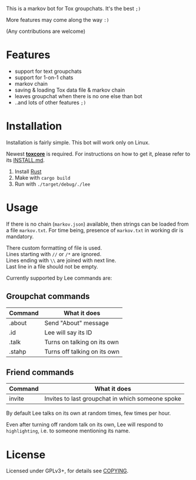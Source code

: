 This is a markov bot for Tox groupchats. It's the best `;)`

More features may come along the way `:)`

(Any contributions are welcome)

# Features

* support for text groupchats
* support for 1-on-1 chats
* markov chain
* saving & loading Tox data file & markov chain
* leaves groupchat when there is no one else than bot
* ..and lots of other features `;)`


# Installation
Installation is fairly simple. This bot will work only on Linux.

Newest [**toxcore**](https://github.com/irungentoo/toxcore) is required. For instructions on how to get it, please refer to its [INSTALL.md](https://github.com/irungentoo/toxcore/blob/master/INSTALL.md).

1. Install [Rust](http://www.rust-lang.org/)
2. Make with `cargo build`
3. Run with `./target/debug/./lee`

# Usage

If there is no chain (``markov.json``) available, then strings can be loaded from a file ``markov.txt``. For time being, presence of ``markov.txt`` in working dir is mandatory.

There custom formatting of file is used.<br/>
Lines starting with ``//`` or ``/*`` are ignored.<br/>
Lines ending with ``\\`` are joined with next line.<br/>
Last line in a file should not be empty.<br/>


Currently supported by Lee commands are:

## Groupchat commands

| Command | What it does |
|---------|--------------|
| .about  | Send "About" message         |
| .id     | Lee will say its ID          |
| .talk   | Turns on talking on its own  |
| .stahp  | Turns off talking on its own |

## Friend commands

| Command | What it does |
|---------|--------------|
| invite  | Invites to last groupchat in which someone spoke |


By default Lee talks on its own at random times, few times per hour.

Even after turning off random talk on its own, Lee will respond to `highlighting`, i.e. to someone mentioning its name.


# License

Licensed under GPLv3+, for details see [COPYING](/COPYING).
